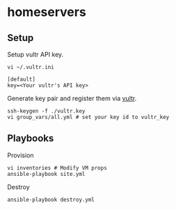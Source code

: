# homeservers

## Setup

Setup vultr API key.
```
vi ~/.vultr.ini
```
```
[default]
key=<Your vultr's API key>
```

Generate key pair and register them via [vultr](https://my.vultr.com/sshkeys/).
```
ssh-keygen -f ./vultr.key
vi group_vars/all.yml # set your key id to vultr_key
```

## Playbooks

Provision
```
vi inventories # Modify VM props
ansible-playbook site.yml
```

Destroy
```
ansible-playbook destroy.yml
```
